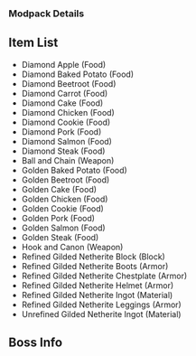 ### Modpack Details

## Item List
- Diamond Apple (Food)
- Diamond Baked Potato (Food)
- Diamond Beetroot (Food)
- Diamond Carrot (Food)
- Diamond Cake (Food)
- Diamond Chicken (Food)
- Diamond Cookie (Food)
- Diamond Pork (Food)
- Diamond Salmon (Food)
- Diamond Steak (Food)
- Ball and Chain (Weapon)
- Golden Baked Potato (Food)
- Golden Beetroot (Food)
- Golden Cake (Food)
- Golden Chicken (Food)
- Golden Cookie (Food)
- Golden Pork (Food)
- Golden Salmon (Food)
- Golden Steak (Food)
- Hook and Canon (Weapon)
- Refined Gilded Netherite Block (Block)
- Refined Gilded Netherite Boots (Armor)
- Refined Gilded Netherite Chestplate (Armor)
- Refined Gilded Netherite Helmet (Armor)
- Refined Gilded Netherite Ingot (Material)
- Refined Gilded Netherite Leggings (Armor)
- Unrefined Gilded Netherite Ingot (Material)

## Boss Info
